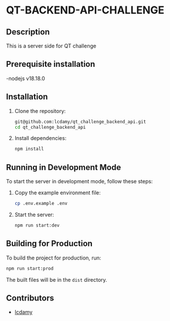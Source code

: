 # QT-BACKEND-API-CHALLENGE
## Description

This is a server side for QT challenge
## Prerequisite installation 
 
 -nodejs v18.18.0

## Installation

1. Clone the repository:
    ```bash
    git@github.com:lcdamy/qt_challenge_backend_api.git
    cd qt_challenge_backend_api
    ```

2. Install dependencies:
    ```bash
    npm install
    ```

## Running in Development Mode

To start the server in development mode, follow these steps:

1. Copy the example environment file:
    ```bash
    cp .env.example .env
    ```

2. Start the server:
    ```bash
    npm run start:dev
    ```

## Building for Production

To build the project for production, run:
```bash
npm run start:prod
```

The built files will be in the `dist` directory.

## Contributors

- [lcdamy](https://www.linkedin.com/in/pierre-damien-murindangabo-cyuzuzo-709b53151/)
